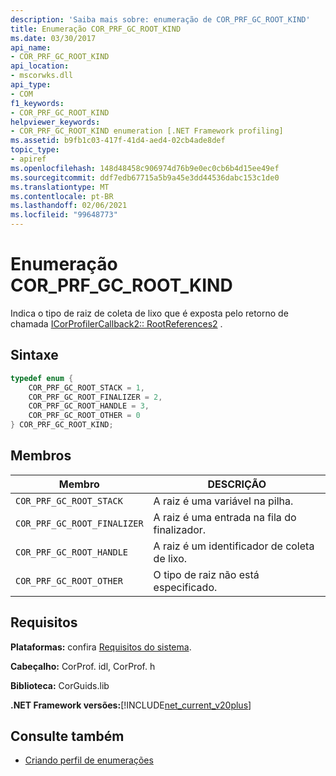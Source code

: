 ```yaml
---
description: 'Saiba mais sobre: enumeração de COR_PRF_GC_ROOT_KIND'
title: Enumeração COR_PRF_GC_ROOT_KIND
ms.date: 03/30/2017
api_name:
- COR_PRF_GC_ROOT_KIND
api_location:
- mscorwks.dll
api_type:
- COM
f1_keywords:
- COR_PRF_GC_ROOT_KIND
helpviewer_keywords:
- COR_PRF_GC_ROOT_KIND enumeration [.NET Framework profiling]
ms.assetid: b9fb1c03-417f-41d4-aed4-02cb4ade8def
topic_type:
- apiref
ms.openlocfilehash: 148d48458c906974d76b9e0ec0cb6b4d15ee49ef
ms.sourcegitcommit: ddf7edb67715a5b9a45e3dd44536dabc153c1de0
ms.translationtype: MT
ms.contentlocale: pt-BR
ms.lasthandoff: 02/06/2021
ms.locfileid: "99648773"
---
```

# <a name="cor_prf_gc_root_kind-enumeration"></a>Enumeração COR_PRF_GC_ROOT_KIND

Indica o tipo de raiz de coleta de lixo que é exposta pelo retorno de chamada [ICorProfilerCallback2:: RootReferences2](icorprofilercallback2-rootreferences2-method.md) .  
  
## <a name="syntax"></a>Sintaxe  
  
```cpp  
typedef enum {  
    COR_PRF_GC_ROOT_STACK = 1,  
    COR_PRF_GC_ROOT_FINALIZER = 2,  
    COR_PRF_GC_ROOT_HANDLE = 3,  
    COR_PRF_GC_ROOT_OTHER = 0  
} COR_PRF_GC_ROOT_KIND;  
```  
  
## <a name="members"></a>Membros  
  
|Membro|DESCRIÇÃO|  
|------------|-----------------|  
|`COR_PRF_GC_ROOT_STACK`|A raiz é uma variável na pilha.|  
|`COR_PRF_GC_ROOT_FINALIZER`|A raiz é uma entrada na fila do finalizador.|  
|`COR_PRF_GC_ROOT_HANDLE`|A raiz é um identificador de coleta de lixo.|  
|`COR_PRF_GC_ROOT_OTHER`|O tipo de raiz não está especificado.|  
  
## <a name="requirements"></a>Requisitos  

 **Plataformas:** confira [Requisitos do sistema](../../get-started/system-requirements.md).  
  
 **Cabeçalho:** CorProf. idl, CorProf. h  
  
 **Biblioteca:** CorGuids.lib  
  
 **.NET Framework versões:**[!INCLUDE[net_current_v20plus](../../../../includes/net-current-v20plus-md.md)]  
  
## <a name="see-also"></a>Consulte também

- [Criando perfil de enumerações](profiling-enumerations.md)
